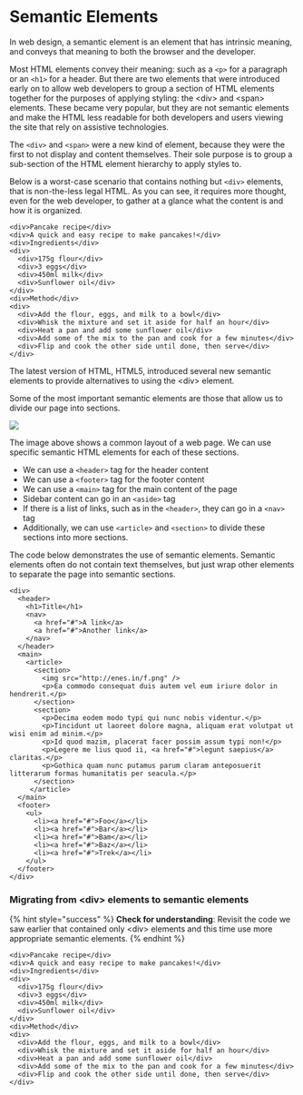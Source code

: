 # Semantic Elements

In web design, a semantic element is an element that has intrinsic meaning, and conveys that meaning to both the browser and the developer.

Most HTML elements convey their meaning: such as a `<p>` for a paragraph or an `<h1>` for a header.  But there are two elements that were introduced early on to allow web developers to group a  section of HTML elements together for the purposes of applying styling: the &lt;div&gt; and &lt;span&gt; elements. These became very popular, but they are not semantic elements and make the HTML less readable for both developers and users viewing the site that rely on assistive technologies.

The `<div>` and `<span>` were a new kind of element, because they were the first to not display and content themselves. Their sole purpose is to group a sub-section of the HTML element hierarchy to apply styles to.

Below is a worst-case scenario that contains nothing but `<div>` elements, that is non-the-less legal HTML. As you can see, it requires more thought, even for the web developer, to gather at a glance what the content is and how it is organized.

```markup
<div>Pancake recipe</div>
<div>A quick and easy recipe to make pancakes!</div>
<div>Ingredients</div>
<div>
  <div>175g flour</div>
  <div>3 eggs</div>
  <div>450ml milk</div>
  <div>Sunflower oil</div>
</div>
<div>Method</div>
<div>
  <div>Add the flour, eggs, and milk to a bowl</div>
  <div>Whisk the mixture and set it aside for half an hour</div>
  <div>Heat a pan and add some sunflower oil</div>
  <div>Add some of the mix to the pan and cook for a few minutes</div>
  <div>Flip and cook the other side until done, then serve</div>
</div>
```

The latest version of HTML, HTML5, introduced several new semantic elements to provide alternatives to using the &lt;div&gt; element.

Some of the most important semantic elements are those that allow us to divide our page into sections.

![](https://syllabus.codeyourfuture.io/c4fbd24f5cbf819fd867bd5b4785e795.png)

The image above shows a common layout of a web page. We can use specific semantic HTML elements for each of these sections.

* We can use a `<header>` tag for the header content
* We can use a `<footer>` tag for the footer content
* We can use a `<main>` tag for the main content of the page
* Sidebar content can go in an `<aside>` tag
* If there is a list of links, such as in the `<header>`, they can go in a `<nav>` tag
* Additionally, we can use `<article>` and `<section>` to divide these sections into more sections.

The code below demonstrates the use of semantic elements. Semantic elements often do not contain text themselves, but just wrap other elements to separate the page into semantic sections.

```markup
<div>
  <header>
    <h1>Title</h1>
    <nav>
      <a href="#">A link</a>
      <a href="#">Another link</a>
    </nav>
  </header>
  <main>
    <article>
      <section>
        <img src="http://enes.in/f.png" />
        <p>Ea commodo consequat duis autem vel eum iriure dolor in hendrerit.</p>
      </section>
      <section>
        <p>Decima eodem modo typi qui nunc nobis videntur.</p>
        <p>Tincidunt ut laoreet dolore magna, aliquam erat volutpat ut wisi enim ad minim.</p>
        <p>Id quod mazim, placerat facer possim assum typi non!</p>
        <p>Legere me lius quod ii, <a href="#">legunt saepius</a> claritas.</p>
        <p>Gothica quam nunc putamus parum claram anteposuerit litterarum formas humanitatis per seacula.</p>
      </section>
     </article>
  </main>
  <footer>
    <ul>
      <li><a href="#">Foo</a></li>
      <li><a href="#">Bar</a></li>
      <li><a href="#">Bam</a></li>
      <li><a href="#">Baz</a></li>
      <li><a href="#">Trek</a></li>
    </ul>
  </footer>
</div>
```

### Migrating from &lt;div&gt; elements to semantic elements

{% hint style="success" %}
**Check for understanding**: Revisit the code we saw earlier that contained only &lt;div&gt; elements and this time use more appropriate semantic elements.
{% endhint %}

```markup
<div>Pancake recipe</div>
<div>A quick and easy recipe to make pancakes!</div>
<div>Ingredients</div>
<div>
  <div>175g flour</div>
  <div>3 eggs</div>
  <div>450ml milk</div>
  <div>Sunflower oil</div>
</div>
<div>Method</div>
<div>
  <div>Add the flour, eggs, and milk to a bowl</div>
  <div>Whisk the mixture and set it aside for half an hour</div>
  <div>Heat a pan and add some sunflower oil</div>
  <div>Add some of the mix to the pan and cook for a few minutes</div>
  <div>Flip and cook the other side until done, then serve</div>
</div>
```

